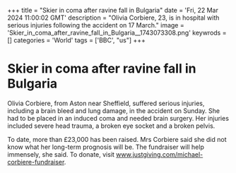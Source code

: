 +++
title = "Skier in coma after ravine fall in Bulgaria"
date = 'Fri, 22 Mar 2024 11:00:02 GMT'
description = "Olivia Corbiere, 23, is in hospital with serious injuries following the accident on 17 March."
image = 'Skier_in_coma_after_ravine_fall_in_Bulgaria__1743073308.png'
keywrods =  []
categories = 'World'
tags = ['BBC', "us"]
+++

# Skier in coma after ravine fall in Bulgaria

Olivia Corbiere, from Aston near Sheffield, suffered serious injuries, including a brain bleed and lung damage, in the accident on Sunday.  She had to be placed in an induced coma and needed brain surgery.  Her injuries included severe head trauma, a broken eye socket and a broken pelvis.

To date, more than £23,000 has been raised.  Mrs Corbiere said she did not know what her long-term prognosis will be.  The fundraiser will help immensely, she said.  To donate, visit www.justgiving.com/michael-corbiere-fundraiser.


